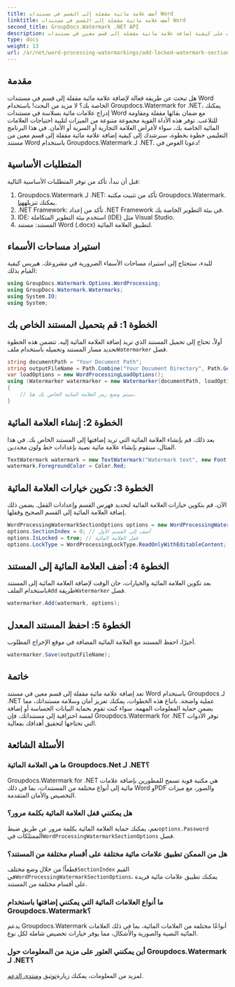 ```yaml
---
title: أضف علامة مائية مقفلة إلى القسم في مستندات Word
linktitle: أضف علامة مائية مقفلة إلى القسم في مستندات Word
second_title: GroupDocs.Watermark .NET API
description: تعرف على كيفية إضافة علامة مائية مقفلة إلى قسم معين في مستندات Word باستخدام Groupdocs لـ .NET باستخدام هذا الدليل الشامل خطوة بخطوة.
type: docs
weight: 13
url: /ar/net/word-processing-watermarkings/add-locked-watermark-section-word-docs/
---
```

## مقدمة
هل تبحث عن طريقة فعالة لإضافة علامة مائية مقفلة إلى قسم في مستندات Word الخاصة بك؟ لا مزيد من البحث! باستخدام Groupdocs.Watermark for .NET، يمكنك إدراج علامات مائية بسلاسة في مستندات Word مع ضمان بقائها مقفلة ومقاومة للتلاعب. توفر هذه الأداة القوية مجموعة متنوعة من الميزات لتلبية احتياجات العلامات المائية الخاصة بك، سواء لأغراض العلامة التجارية أو السرية أو الأمان. في هذا البرنامج التعليمي خطوة بخطوة، سنرشدك إلى كيفية إضافة علامة مائية مقفلة إلى قسم معين من مستند Word باستخدام Groupdocs.Watermark لـ .NET. دعونا الغوص في!
## المتطلبات الأساسية
قبل أن نبدأ، تأكد من توفر المتطلبات الأساسية التالية:
1.  Groupdocs.Watermark لـ .NET: تأكد من تثبيت مكتبة Groupdocs.Watermark. يمكنك تنزيله[هنا](https://releases.groupdocs.com/Watermark/net/).
2. .NET Framework: تأكد من إعداد .NET Framework في بيئة التطوير الخاصة بك.
3. IDE: استخدم بيئة التطوير المتكاملة (IDE) مثل Visual Studio.
4. المستند: مستند Word (.docx) لتطبيق العلامة المائية.
## استيراد مساحات الأسماء
للبدء، ستحتاج إلى استيراد مساحات الأسماء الضرورية في مشروعك. هيريس كيفية القيام بذلك:
```csharp
using GroupDocs.Watermark.Options.WordProcessing;
using GroupDocs.Watermark.Watermarks;
using System.IO;
using System;
```
## الخطوة 1: قم بتحميل المستند الخاص بك
 أولاً، تحتاج إلى تحميل المستند الذي تريد إضافة العلامة المائية إليه. تتضمن هذه الخطوة تحديد مسار المستند وتحميله باستخدام ملف`Watermarker` فصل.
```csharp
string documentPath = "Your Document Path";
string outputFileName = Path.Combine("Your Document Directory", Path.GetFileName(documentPath));
var loadOptions = new WordProcessingLoadOptions();
using (Watermarker watermarker = new Watermarker(documentPath, loadOptions))
{
    // سيتم وضع رمز العلامة المائية الخاص بك هنا.
}
```
## الخطوة 2: إنشاء العلامة المائية
بعد ذلك، قم بإنشاء العلامة المائية التي تريد إضافتها إلى المستند الخاص بك. في هذا المثال، سنقوم بإنشاء علامة مائية نصية بإعدادات خط ولون محددين.
```csharp
TextWatermark watermark = new TextWatermark("Watermark text", new Font("Arial", 19));
watermark.ForegroundColor = Color.Red;
```
## الخطوة 3: تكوين خيارات العلامة المائية
الآن، قم بتكوين خيارات العلامة المائية لتحديد فهرس القسم وإعدادات القفل. يضمن ذلك إضافة العلامة المائية إلى القسم الصحيح وقفلها.
```csharp
WordProcessingWatermarkSectionOptions options = new WordProcessingWatermarkSectionOptions();
options.SectionIndex = 0; // أضف إلى القسم الأول
options.IsLocked = true; // قفل العلامة المائية
options.LockType = WordProcessingLockType.ReadOnlyWithEditableContent; // نوع القفل
```
## الخطوة 4: أضف العلامة المائية إلى المستند
 بعد تكوين العلامة المائية والخيارات، حان الوقت لإضافة العلامة المائية إلى المستند باستخدام الملف`Add` طريقة`Watermarker` فصل.
```csharp
watermarker.Add(watermark, options);
```
## الخطوة 5: احفظ المستند المعدل
أخيرًا، احفظ المستند مع العلامة المائية المضافة في موقع الإخراج المطلوب.
```csharp
watermarker.Save(outputFileName);
```
## خاتمة
تعد إضافة علامة مائية مقفلة إلى قسم معين في مستند Word باستخدام Groupdocs لـ .NET عملية واضحة. باتباع هذه الخطوات، يمكنك تعزيز أمان وسلامة مستنداتك، مما يضمن حماية المعلومات المهمة. سواء كنت تقوم بحماية البيانات الحساسة أو إضافة لمسة احترافية إلى مستنداتك، فإن Groupdocs.Watermark for .NET توفر الأدوات التي تحتاجها لتحقيق أهدافك بفعالية.
## الأسئلة الشائعة
### ما هي العلامة المائية Groupdocs.Net لـ .NET؟
Groupdocs.Watermark for .NET هي مكتبة قوية تسمح للمطورين بإضافة علامات مائية إلى أنواع مختلفة من المستندات، بما في ذلك Word وPDF والصور، مع ميزات التخصيص والأمان المتقدمة.
### هل يمكنني قفل العلامة المائية بكلمة مرور؟
 نعم، يمكنك حماية العلامة المائية بكلمة مرور عن طريق ضبط`options.Password` الممتلكات في`WordProcessingWatermarkSectionOptions` فصل.
### هل من الممكن تطبيق علامات مائية مختلفة على أقسام مختلفة من المستند؟
 قطعاً! من خلال وضع مختلف`SectionIndex` القيم في`WordProcessingWatermarkSectionOptions`، يمكنك تطبيق علامات مائية فريدة على أقسام مختلفة من المستند.
### ما أنواع العلامات المائية التي يمكنني إضافتها باستخدام Groupdocs.Watermark؟
يدعم Groupdocs.Watermark أنواعًا مختلفة من العلامات المائية، بما في ذلك العلامات المائية النصية والصورية والأشكال، مما يوفر خيارات تخصيص شاملة لكل نوع.
### أين يمكنني العثور على مزيد من المعلومات حول Groupdocs.Watermark لـ .NET؟
 لمزيد من المعلومات، يمكنك زيارة[توثيق](https://reference.groupdocs.com/Watermark/net/) و[منتدى الدعم](https://forum.groupdocs.com/c/watermark/19).